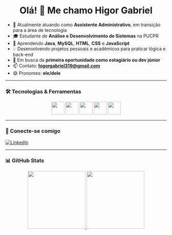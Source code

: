 <h1 align="center">Olá! 👋 Me chamo Higor Gabriel</h1>

- 🔭 Atualmente atuando como **Assistente Administrativo**, em transição para a área de tecnologia  
- 🎓 Estudante de **Análise e Desenvolvimento de Sistemas** na PUCPR  
- 🌱 Aprendendo **Java**, **MySQL**, **HTML**, **CSS** e **JavaScript**
- 💡 Desenvolvendo projetos pessoais e acadêmicos para praticar lógica e back-end  
- 🚀 Em busca da **primeira oportunidade como estagiário ou dev júnior**  
- 📫 Contato: **higorgabriel319@gmail.com**  
- 😄 Pronomes: **ele/dele**

---

### 🛠️ Tecnologias & Ferramentas

<div align="center">
  <img src="https://cdn.jsdelivr.net/gh/devicons/devicon/icons/java/java-original.svg" width="40" />
  <img src="https://cdn.jsdelivr.net/gh/devicons/devicon/icons/mysql/mysql-original.svg" width="40" />
  <img src="https://cdn.jsdelivr.net/gh/devicons/devicon/icons/html5/html5-original.svg" width="40" />
  <img src="https://cdn.jsdelivr.net/gh/devicons/devicon/icons/css3/css3-original.svg" width="40" />
  <img src="https://cdn.jsdelivr.net/gh/devicons/devicon/icons/javascript/javascript-original.svg" width="40" />
</div>

---

### 📱 Conecte-se comigo

[![LinkedIn](https://img.shields.io/badge/-LinkedIn-0A66C2?style=for-the-badge&logo=linkedin&logoColor=white)](https://www.linkedin.com/in/higor-gabriel-32a544250/)

---

### 📊 GitHub Stats

<div align="center">
  <a href="https://github.com/HigorCoding">
    <img height="180em" src="https://github-readme-stats.vercel.app/api?username=HigorCoding&show_icons=true&theme=tokyonight&include_all_commits=true&count_private=true"/>
  </a>
  <a href="https://github.com/HigorCoding">
    <img height="180em" src="https://github-readme-stats.vercel.app/api/top-langs/?username=HigorCoding&layout=compact&langs_count=8&card_width=300&theme=tokyonight"/>
  </a>
</div>

